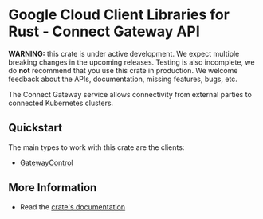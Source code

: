 # Google Cloud Client Libraries for Rust - Connect Gateway API

<!-- Code generated by sidekick. DO NOT EDIT. -->

**WARNING:** this crate is under active development. We expect multiple breaking
changes in the upcoming releases. Testing is also incomplete, we do **not**
recommend that you use this crate in production. We welcome feedback about the
APIs, documentation, missing features, bugs, etc.

The Connect Gateway service allows connectivity from external parties to
connected Kubernetes clusters.

## Quickstart

The main types to work with this crate are the clients:

* [GatewayControl]

## More Information

* Read the [crate's documentation](https://docs.rs/google-cloud-gkeconnect-gateway-v1/latest/google-cloud-gkeconnect-gateway-v1)

[GatewayControl]: https://docs.rs/google-cloud-gkeconnect-gateway-v1/latest/google_cloud_gkeconnect_gateway_v1/client/struct.GatewayControl.html

